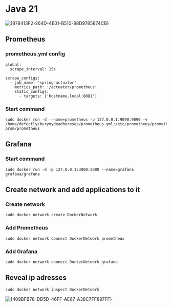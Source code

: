 # Java 21

![{878413F2-264D-4E01-B510-88D9785874CB}](https://github.com/user-attachments/assets/9c375705-907a-40f6-a2c2-8cd8c8933e66)

## Prometheus
### prometheus.yml config
```
global:
  scrape_interval: 15s

scrape_configs:
  - job_name: 'spring-actuator'
    metrics_path: '/actuator/prometheus'
    static_configs:
      - targets: ['hostname.local:8081']
```

### Start command
```
sudo docker run -d --name=prometheus -p 127.0.0.1:9090:9090 -v /home/defectly/burymydeadhoreses/prometheus.yml:/etc/prometheus/prometheus.yml prom/prometheus
```

## Grafana

### Start command
```
sudo docker run -d -p 127.0.0.1:3000:3000 --name=grafana grafana/grafana
```

## Create network and add applications to it

### Create network
```
sudo docker network create DockerNetwork
```

### Add Prometheus
```
sudo docker network connect DockerNetwork prometheus
```

### Add Grafana
```
sudo docker network connect DockerNetwork grafana
```

## Reveal ip adresses
```
sudo docker network inspect DockerNetwork
```

![{409BFB78-DD5D-46FF-AE67-A38C7FF897FF}](https://github.com/user-attachments/assets/08a11287-e2cc-4ee0-868c-b0df3a764267)


